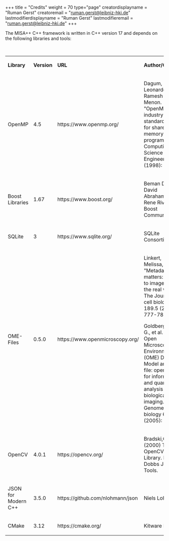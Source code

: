 +++
title = "Credits"
weight = 70
type="page"
creatordisplayname = "Ruman Gerst"
creatoremail = "ruman.gerst@leibniz-hki.de"
lastmodifierdisplayname = "Ruman Gerst"
lastmodifieremail = "ruman.gerst@leibniz-hki.de"
+++

<p >The MISA++ C++ framework is written in
C++ version 17 and depends on the following libraries and tools:</p>
<p ><br/>

</p>
<table  cellpadding="7" cellspacing="0">
	<col />
	<col />
	<col />
	<col />
	<tr >
		<td ><p >
			<b>Library</b></p>
		</td>
		<td ><p >
			<b>Version</b></p>
		</td>
		<td ><p >
			<b>URL</b></p>
		</td>
		<td ><p >
			<b>Author/Citation</b></p>
		</td>
	</tr>
	<tr >
		<td ><p >
			OpenMP</p>
		</td>
		<td ><p >
			4.5</p>
		</td>
		<td ><p >
			https://www.openmp.org/</p>
		</td>
		<td ><p >
			Dagum, Leonardo, and Ramesh Menon. "OpenMP: An industry-standard API for shared-memory programming." Computing in Science & Engineering 1 (1998): 46-55.</p>
		</td>
	</tr>
	<tr >
		<td ><p >
			Boost Libraries</p>
		</td>
		<td ><p >
			1.67</p>
		</td>
		<td ><p >
			https://www.boost.org/</p>
		</td>
		<td ><p >
			Beman Dawes, David Abrahams, Rene Rivera; Boost Community</p>
		</td>
	</tr>
	<tr >
		<td ><p >
			SQLite</p>
		</td>
		<td ><p >
			3</p>
		</td>
		<td ><p >
			https://www.sqlite.org/</p>
		</td>
		<td ><p >
			SQLite Consortium</p>
		</td>
	</tr>
	<tr >
		<td ><p >
			OME-Files</p>
		</td>
		<td ><p >
			0.5.0</p>
		</td>
		<td ><p >
			https://www.openmicroscopy.org/</p>
		</td>
		<td ><p >
			Linkert, Melissa, et al. "Metadata matters: access to image data in the real world." The Journal of cell biology 189.5 (2010): 777-782.</p>
			<p>Goldberg, Ilya G., et al. "The Open Microscopy Environment (OME) Data Model and XML file: open tools for informatics and quantitative analysis in biological imaging." Genome biology 6.5 (2005): R47.</p>
		</td>
	</tr>
	<tr >
		<td ><p >
			OpenCV</p>
		</td>
		<td ><p >
			4.0.1</p>
		</td>
		<td ><p >
			https://opencv.org/</p>
		</td>
		<td ><p >
			Bradski,G. (2000) The OpenCV Library. Dr Dobbs J. Softw. Tools.</p>
		</td>
	</tr>
	<tr >
		<td ><p >
			JSON for Modern C++</p>
		</td>
		<td ><p >
			3.5.0</p>
		</td>
		<td ><p >
			https://github.com/nlohmann/json</p>
		</td>
		<td ><p >
			Niels Lohmann</p>
		</td>
	</tr>
	<tr >
		<td ><p >
			CMake</p>
		</td>
		<td ><p >
			3.12</p>
		</td>
		<td ><p>
			https://cmake.org/</p>
		</td>
		<td ><p>
			Kitware Inc.</p>
		</td>
	</tr>
</table>
